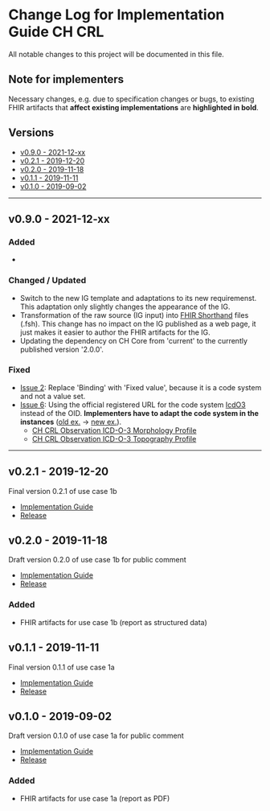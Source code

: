 # Change Log for Implementation Guide CH CRL
All notable changes to this project will be documented in this file.   

## Note for implementers 
Necessary changes, e.g. due to specification changes or bugs, to existing FHIR artifacts that **affect existing implementations** are **highlighted in bold**.

## Versions    
  - [v0.9.0 - 2021-12-xx](#v090---2021-12-xx)
  - [v0.2.1 - 2019-12-20](#v021---2019-12-20)
  - [v0.2.0 - 2019-11-18](#v020---2019-11-18)
  - [v0.1.1 - 2019-11-11](#v011---2019-11-11)
  - [v0.1.0 - 2019-09-02](#v010---2019-09-02)
 
********************************
## v0.9.0 - 2021-12-xx
 
### Added
*
   
### Changed / Updated
* Switch to the new IG template and adaptations to its new requiremenst. This adaptation only slightly changes the appearance of the IG.
* Transformation of the raw source (IG input) into [FHIR Shorthand](http://build.fhir.org/ig/HL7/fhir-shorthand/) files (.fsh). This change has no impact on the IG published as a web page, it just makes it easier to author the FHIR artifacts for the IG.
* Updating the dependency on CH Core from 'current' to the currently published version '2.0.0'.

 
### Fixed
* [Issue 2](https://github.com/ahdis/ch-crl/issues/2): Replace 'Binding' with 'Fixed value', because it is a code system and not a value set.
* [Issue 6](https://github.com/ahdis/ch-crl/issues/6): Using the official registered URL for the code system [IcdO3](https://terminology.hl7.org/CodeSystem-icd-o-3.html) instead of the OID. **Implementers have to adapt the code system in the instances** ([old ex.](https://fhir.ch/ig/ch-crl/0.2.1/Observation-ICD-O-3-Morphology.json.html) -> [new ex.](http://build.fhir.org/ig/ahdis/ch-crl/Observation-ICD-O-3-Morphology.html)).
   * [CH CRL Observation ICD-O-3 Morphology Profile](http://build.fhir.org/ig/ahdis/ch-crl/StructureDefinition-ch-crl-observation-icdo3morphology.html)
   * [CH CRL Observation ICD-O-3 Topography Profile](http://build.fhir.org/ig/ahdis/ch-crl/StructureDefinition-ch-crl-observation-icdo3topography.html) 


*************************

## v0.2.1 - 2019-12-20
Final version 0.2.1 of use case 1b
* [Implementation Guide](https://fhir.ch/ig/ch-crl/0.2.1/index.html)
* [Release](https://github.com/ahdis/ch-crl/releases/tag/v0.2.1)



## v0.2.0 - 2019-11-18		
Draft version 0.2.0 of use case 1b for public comment
* [Implementation Guide](https://fhir.ch/ig/ch-crl/0.2.0/index.html)
* [Release](https://github.com/ahdis/ch-crl/releases/tag/v0.2.0)

### Added
* FHIR artifacts for use case 1b (report as structured data)



## v0.1.1 - 2019-11-11
Final version 0.1.1 of use case 1a
* [Implementation Guide](https://fhir.ch/ig/ch-crl/0.1.1/index.html)
* [Release](https://github.com/ahdis/ch-crl/releases/tag/v0.1.1)



## v0.1.0 - 2019-09-02
Draft version 0.1.0 of use case 1a for public comment
* [Implementation Guide](https://fhir.ch/ig/ch-crl/0.1.0/index.html)
* [Release](https://github.com/ahdis/ch-crl/releases/tag/v0.1.0)

### Added
* FHIR artifacts for use case 1a (report as PDF)